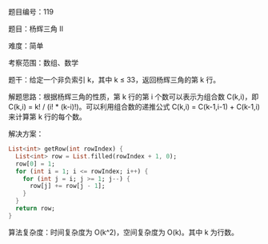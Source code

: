 题目编号：119

题目：杨辉三角 II

难度：简单

考察范围：数组、数学

题干：给定一个非负索引 k，其中 k ≤ 33，返回杨辉三角的第 k 行。

解题思路：根据杨辉三角的性质，第 k 行的第 i 个数可以表示为组合数 C(k,i)，即 C(k,i) = k! / (i! * (k-i)!)。可以利用组合数的递推公式 C(k,i) = C(k-1,i-1) + C(k-1,i) 来计算第 k 行的每个数。

解决方案：

```dart
List<int> getRow(int rowIndex) {
  List<int> row = List.filled(rowIndex + 1, 0);
  row[0] = 1;
  for (int i = 1; i <= rowIndex; i++) {
    for (int j = i; j >= 1; j--) {
      row[j] += row[j - 1];
    }
  }
  return row;
}
```

算法复杂度：时间复杂度为 O(k^2)，空间复杂度为 O(k)。其中 k 为行数。